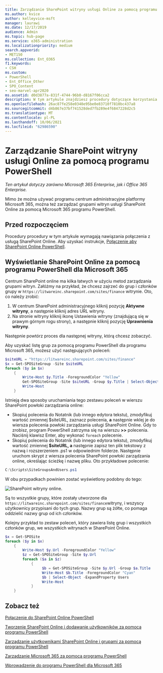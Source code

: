 ```yaml
---
title: Zarządzanie SharePoint witryny usługi Online za pomocą programu PowerShell
ms.author: kvice
author: kelleyvice-msft
manager: laurawi
ms.date: 12/17/2019
audience: Admin
ms.topic: hub-page
ms.service: o365-administration
ms.localizationpriority: medium
search.appverid:
- MET150
ms.collection: Ent_O365
f1.keywords:
- CSH
ms.custom:
- PowerShell
- Ent_Office_Other
- SPO_Content
- seo-marvel-apr2020
ms.assetid: d0d3877a-831f-4744-96b0-d8167f06cca2
description: W tym artykule znajdziesz procedury dotyczące korzystania z programu PowerShell na Microsoft 365 zarządzania grupami witryn SharePoint online.
ms.openlocfilehash: 26ac87fe258e0340e95be0e83710f7810bc437a8
ms.sourcegitcommit: d4b867e37bf741528ded7fb289e4f6847228d2c5
ms.translationtype: MT
ms.contentlocale: pl-PL
ms.lasthandoff: 10/06/2021
ms.locfileid: "62986590"
---
```

# <a name="manage-sharepoint-online-site-groups-with-powershell"></a>Zarządzanie SharePoint witryny usługi Online za pomocą programu PowerShell

*Ten artykuł dotyczy zarówno Microsoft 365 Enterprise, jak i Office 365 Enterprise.*

Mimo że można używać programu centrum administracyjne platformy Microsoft 365, można też zarządzać grupami witryn usługi SharePoint Online za pomocą Microsoft 365 programu PowerShell.

## <a name="before-you-begin"></a>Przed rozpoczęciem

Procedury procedury w tym artykule wymagają nawiązania połączenia z usługą SharePoint Online. Aby uzyskać instrukcje, [Połączenie aby SharePoint Online PowerShell](/powershell/sharepoint/sharepoint-online/connect-sharepoint-online).

## <a name="view-sharepoint-online-with-powershell-for-microsoft-365"></a>Wyświetlanie SharePoint Online za pomocą programu PowerShell dla Microsoft 365

Centrum SharePoint online ma kilka łatwych w użyciu metod zarządzania grupami witryn. Załóżmy na przykład, że chcesz zajrzeć do grup i członków grupy w `https://litwareinc.sharepoint.com/sites/finance` witrynie. Oto, co należy zrobić:

1. W centrum SharePoint administracyjnego kliknij pozycję **Aktywne witryny**, a następnie kliknij adres URL witryny.
2. Na stronie witryny kliknij ikonę Ustawienia  witryny (znajdującą się w prawym górnym rogu strony), a następnie kliknij pozycję **Uprawnienia witryny**.

Następnie powtórz proces dla następnej witryny, którą chcesz zobaczyć.

Aby uzyskać listę grup za pomocą programu PowerShell dla programu Microsoft 365, możesz użyć następujących poleceń:

```powershell
$siteURL = "https://litwareinc.sharepoint.com/sites/finance"
$x = Get-SPOSiteGroup -Site $siteURL
foreach ($y in $x)
    {
        Write-Host $y.Title -ForegroundColor "Yellow"
        Get-SPOSiteGroup -Site $siteURL -Group $y.Title | Select-Object -ExpandProperty Users
        Write-Host
    }
```

Istnieją dwa sposoby uruchamiania tego zestawu poleceń w wierszu SharePoint powłoki zarządzania online:

- Skopiuj polecenia do Notatnik (lub innego edytora tekstu), zmodyfikuj wartość zmiennej $siteURL, zaznacz polecenia, **a** następnie wklej je do wiersza polecenia powłoki zarządzania usługi SharePoint Online. Gdy to zrobisz, program PowerShell zatrzyma się na wierszu **>>** polecenia. Naciśnij klawisz Enter, aby wykonać `foreach` polecenie.<br/>
- Skopiuj polecenia do Notatnik (lub innego edytora tekstu), zmodyfikuj wartość zmiennej **$siteURL, a** następnie zapisz ten plik tekstowy z nazwą i rozszerzeniem .ps1 w odpowiednim folderze. Następnie uruchom skrypt z wiersza polecenia SharePoint powłoki zarządzania online, określając ścieżkę i nazwę pliku. Oto przykładowe polecenie:

```powershell
C:\Scripts\SiteGroupsAndUsers.ps1
```

W obu przypadkach powinien zostać wyświetlony podobny do tego:

![SharePoint witryny online.](../media/SPO-site-groups.png)

Są to wszystkie grupy, które zostały utworzone dla `https://litwareinc.sharepoint.com/sites/finance`witryny, i wszyscy użytkownicy przypisani do tych grup. Nazwy grup są żółte, co pomaga oddzielić nazwy grup od ich członków.

Kolejny przykład to zestaw poleceń, który zawiera listę grup i wszystkich członków grup, we wszystkich witrynach w SharePoint Online.

```powershell
$x = Get-SPOSite
foreach ($y in $x)
    {
        Write-Host $y.Url -ForegroundColor "Yellow"
        $z = Get-SPOSiteGroup -Site $y.Url
        foreach ($a in $z)
            {
                 $b = Get-SPOSiteGroup -Site $y.Url -Group $a.Title
                 Write-Host $b.Title -ForegroundColor "Cyan"
                 $b | Select-Object -ExpandProperty Users
                 Write-Host
            }
    }
```

## <a name="see-also"></a>Zobacz też

[Połączenie do SharePoint Online PowerShell](/powershell/sharepoint/sharepoint-online/connect-sharepoint-online)

[Tworzenie SharePoint Online i dodawanie użytkowników za pomocą programu PowerShell](create-sharepoint-sites-and-add-users-with-powershell.md)

[Zarządzanie użytkownikami SharePoint Online i grupami za pomocą programu PowerShell](manage-sharepoint-users-and-groups-with-powershell.md)

[Zarządzanie Microsoft 365 za pomocą programu PowerShell](manage-microsoft-365-with-microsoft-365-powershell.md)

[Wprowadzenie do programu PowerShell dla Microsoft 365](getting-started-with-microsoft-365-powershell.md)

